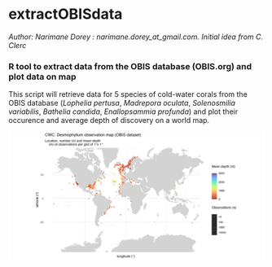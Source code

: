 # extractOBISdata
*Author: Narimane Dorey : narimane.dorey_at_gmail.com. Initial idea from C. Clerc*

### R tool to extract data from the OBIS database (OBIS.org) and plot data on map

This script will retrieve data for 5 species of cold-water corals from the OBIS database (*Lophelia pertusa*, *Madrepora oculata*, *Solenosmilia variabilis*, *Bathelia candida*, *Enallopsammia profunda*) and plot their occurence and average depth of discovery on a world map.



![desmophyllum map](https://github.com/DrUrchin/extractOBISdata/blob/main/Desmophyllumpoints_map.png)
